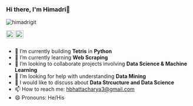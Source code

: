 ### Hi there, I'm Himadri👋
<p align="left"> <img src="https://komarev.com/ghpvc/?username=himadrigit&label=Views&color=blue&style=plastic" alt="himadrigit" /> </p>

<a href="https://linkedin.com/in/himadribhattacharya3/">
  <img align="left" alt="Divyanshu's Linkdein" width="22px" src="https://cdn.jsdelivr.net/npm/simple-icons@v3/icons/linkedin.svg" />
</a>
<a href="https://github.com/himadrigit">
  <img align="left" alt="Divyanshu's Github" width="22px" src="https://cdn.jsdelivr.net/npm/simple-icons@v3/icons/github.svg" />
</a>


<br/>
<br/>

- 🔭 I’m currently building **Tetris** in **Python**
- 🌱 I’m currently learning **Web Scraping**
- 👯 I’m looking to collaborate projects involving **Data Science & Machine Learning**
- 🤔 I’m looking for help with understanding **Data Mining**
- 💬 I would like to discuss about **Data Strcucture and Data Science**
- 📫 How to reach me:  hbhattacharya3@gmail.com
- 😄 Pronouns: He/His

